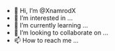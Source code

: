 - 👋 Hi, I’m @XnamrodX
- 👀 I’m interested in ...
- 🌱 I’m currently learning ...
- 💞️ I’m looking to collaborate on ...
- 📫 How to reach me ...

<!---
XnamrodX/XnamrodX is a ✨ special ✨ repository because its `README.md` (this file) appears on your GitHub profile.
You can click the Preview link to take a look at your changes.
--->
